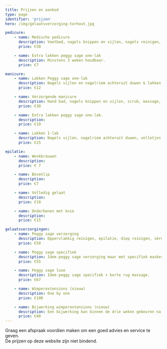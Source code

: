 ```yaml
---
title: Prijzen en aanbod
type: page
identifier: 'prijzen'
hero: /img/gelaatsverzorging-torhout.jpg

pedicure:
    - name: Medische pedicure
      description: Voetbad, nagels knippen en vijlen, nagels reinigen, eelt verwijderen, scrub en voetcrème.
      price: €30

    - name: Extra lakken peggy sage one-lak
      description: Minstens 3 weken houdbaar.
      price: €7

manicure:
    - name: Lakken Peggy sage one-lak
      description: Nagels vijlen en nagelriem achteruit duwen & lakken.
      price: €12

    - name: Verzorgende manicure
      description: Hand bad, nagels knippen en vijlen, scrub, massage, masker en handcréme.
      price: €30

    - name: Extra lakken peggy sage one-lak.
      description:
      price: €10

    - name: Lakken I-lak
      description: Nagels vijlen, nagelriem achteruit duwen, velletjes verwijderen, primer, base coat, drie lagen hoofdkleur en top coat.
      price: €25

epilatie:
    - name: Wenkbrauwen
      description:
      price: € 7

    - name: Bovenlip
      description:
      price: €7

    - name: Volledig gelaat
      description:
      price: €10

    - name: Onderbenen met knie
      description:
      price: €15

gelaatsverzorgingen:
    - name: Peggy sage verzorging
      description: Oppervlakkig reinigen, epilatie, diep reinigen, sérum, massage, masker en dagcreme.
      price: €50

    - name: Peggy sage specifiek
      description: Idem peggy sage verzorging maar met specifiek masker.
      price: €55

    - name: Peggy sage luxe
      description: Idem peggy sage specifiek + korte rug massage.
      price: €67

    - name: Wimperextensions (nieuw)
      description: One by one
      price: €100

    - name: Bijwerking wimperextensions (nieuw)
      description: Een bijwerking kan binnen de drie weken gebeuren na de wimperextension.
      price: €40
---
```


Graag een afspraak voordien maken om een goed advies en service te geven.  
De prijzen op deze website zijn niet bindend.
